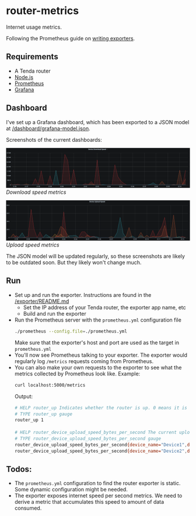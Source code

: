 # router-metrics

Internet usage metrics.

Following the Prometheus guide on [writing exporters](https://prometheus.io/docs/instrumenting/writing_exporters/).

## Requirements

- A Tenda router
- [Node.js](https://nodejs.org/en/download/)
- [Prometheus](https://prometheus.io/download/)
- [Grafana](https://grafana.com/oss/grafana/)

## Dashboard

I've set up a Grafana dashboard, which has been exported to a JSON model at [/dashboard/grafana-model.json](/dashboard/grafana-model.json).

Screenshots of the current dashboards:

![Download speed metrics panel](/docs/panel-download-speed.png)
*Download speed metrics*

![Upload speed metrics panel](/docs/panel-upload-speed.png)
*Upload speed metrics*

The JSON model will be updated regularly, so these screenshots are likely to be outdated soon. But they likely won't change much.

## Run

- Set up and run the exporter. Instructions are found in the [/exporter/README.md](/exporter/README.md)
    - Set the IP address of your Tenda router, the exporter app name, etc
    - Build and run the exporter
- Run the Prometheus server with the `prometheus.yml` configuration file
    ```bash
    ./prometheus --config.file=./prometheus.yml
    ```
    Make sure that the exporter's host and port are used as the target in `prometheus.yml`
- You'll now see Prometheus talking to your exporter. The exporter would regularly log `/metrics` requests coming from Prometheus.
- You can also make your own requests to the exporter to see what the metrics collected by Prometheus look like. Example:
    ```bash
    curl localhost:5000/metrics
    ```
    Output:
    ```bash
    # HELP router_up Indicates whether the router is up. 0 means it is not up, and 1 means it is up
    # TYPE router_up gauge
    router_up 1

    # HELP router_device_upload_speed_bytes_per_second The current upload speed of a device connected to the router in bytes per second
    # TYPE router_device_upload_speed_bytes_per_second gauge
    router_device_upload_speed_bytes_per_second{device_name="Device1",device_mac="<mac>",connection_type="wifi"} 0
    router_device_upload_speed_bytes_per_second{device_name="Device2",device_mac="<mac>",connection_type="wifi"} 1000
    ```

## Todos:

- The `prometheus.yml` configuration to find the router exporter is static. Some dynamic configuration might be needed.
- The exporter exposes internet speed per second metrics. We need to derive a metric that accumulates this speed to amount of data consumed.
